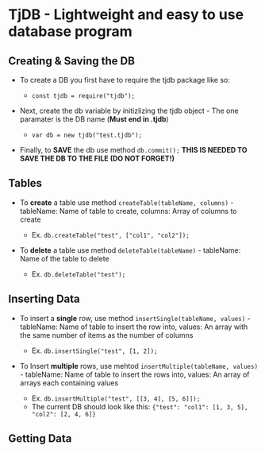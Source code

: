 # TjDB - Lightweight and easy to use database program

## Creating & Saving the DB
- To create a DB you first have to require the tjdb package like so:
	- `const tjdb = require("tjdb");`

- Next, create the db variable by initizlizing the tjdb object - The one paramater is the DB name (**Must end in .tjdb**)
	- `var db = new tjdb("test.tjdb");`

- Finally, to **SAVE** the db use method `db.commit();` **THIS IS NEEDED TO SAVE THE DB TO THE FILE (DO NOT FORGET!)**

## Tables
- To **create** a table use method `createTable(tableName, columns)` - tableName: Name of table to create, columns: Array of columns to create
	- Ex. `db.createTable("test", ["col1", "col2"]);`

- To **delete** a table use method `deleteTable(tableName)` - tableName: Name of the table to delete
	- Ex. `db.deleteTable("test");`

## Inserting Data
- To insert a **single** row, use method `insertSingle(tableName, values)` - tableName: Name of table to insert the row into, values: An array with the same number of items as the number of columns
	- Ex. `db.insertSingle("test", [1, 2]);`

- To Insert **multiple** rows, use mehtod `insertMultiple(tableName, values)` - tableName: Name of table to insert the rows into, values: An array of arrays each containing values
	- Ex. `db.insertMultiple("test", [[3, 4], [5, 6]]);`
	- The current DB should look like this: `{"test": "col1": [1, 3, 5], "col2": [2, 4, 6]}`

## Getting Data
	
